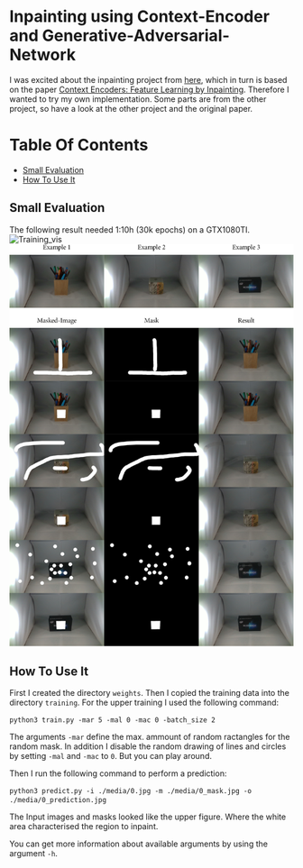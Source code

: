 # Inpainting using Context-Encoder and Generative-Adversarial-Network
I was excited about the inpainting project from [here](https://github.com/MingtaoGuo/ContextEncoder_Cat-s_head_Inpainting_TensorFlow), which in turn is based on the paper [Context Encoders: Feature Learning by Inpainting](https://arxiv.org/abs/1604.07379). Therefore I wanted to try my own implementation.
Some parts are from the other project, so have a look at the other project and the original paper.
# Table Of Contents
- [Small Evaluation](#small_evaluation)
- [How To Use It](#how_to_use_it)
<a name="small_evaluation"></a>
## Small Evaluation
The following result needed 1:10h (30k epochs) on a GTX1080TI.
![Training_vis](/media/training.gif)
![results](/media/results.png)
<a name="how_to_use_it"></a>
## How To Use It
First I created the directory `weights`. Then I copied the training data into the directory `training`.
For the upper training I used the following command:
```
python3 train.py -mar 5 -mal 0 -mac 0 -batch_size 2
```
The arguments `-mar` define the max. ammount of random ractangles for the random mask.
In addition I disable the random drawing of lines and circles by setting `-mal` and `-mac` to `0`.
But you can play around.

Then I run the following command to perform a prediction:
```
python3 predict.py -i ./media/0.jpg -m ./media/0_mask.jpg -o ./media/0_prediction.jpg
```
The Input images and masks looked like the upper figure.
Where the white area characterised the region to inpaint.

You can get more information about available arguments by using the argument `-h`.
